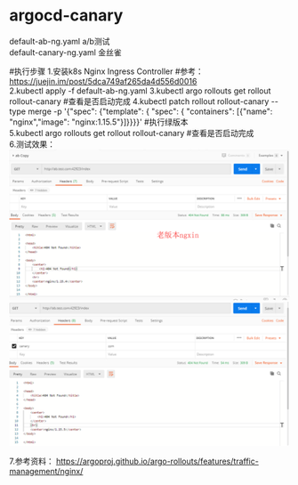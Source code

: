 # argocd-canary
default-ab-ng.yaml  a/b测试  
default-canary-ng.yaml 金丝雀   


#执行步骤
1.安装k8s Nginx Ingress Controller   #参考：https://juejin.im/post/5dca749af265da4d556d0016    
2.kubectl apply -f default-ab-ng.yaml 
3.kubectl argo rollouts get rollout rollout-canary  #查看是否启动完成
4.kubectl patch rollout rollout-canary --type merge -p '{"spec": {"template": { "spec": { "containers": [{"name": "nginx","image": "nginx:1.15.5"}]}}}}' #执行绿版本  
5.kubectl argo rollouts get rollout rollout-canary  #查看是否启动完成  
6.测试效果： 
![image](https://github.com/xiaomin0322/my-argocd-ab/blob/master/old.png) 
![image](https://github.com/xiaomin0322/my-argocd-ab/blob/master/new.png)

7.参考资料： 
https://argoproj.github.io/argo-rollouts/features/traffic-management/nginx/ 
